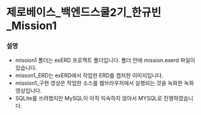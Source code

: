 # 제로베이스_백엔드스쿨2기_한규빈_Mission1

### 설명
  - mission1 폴더는 exERD 프로젝트 폴더입니다. 폴더 안에 mission.exerd 파일이 있습니다.
  - misson1_ERD는 exERD에서 작업한 ERD를 캡처한 이미지입니다.
  - mission1_구현 영상은 작업한 소스를 웹브라우저에서 실행되는 것을 녹화한 녹화 영상입니다.
  - SQLite를 쓰려했지만 MySQL이 아직 익숙하지 않아서 MYSQL로 진행하였습니다.
  
